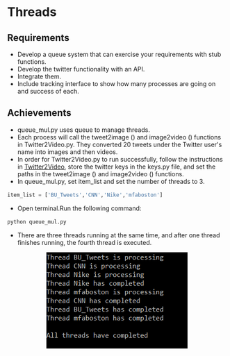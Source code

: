 # Threads
## Requirements
- Develop a queue system that can exercise your requirements with stub functions.
- Develop the twitter functionality with an API.
- Integrate them.
- Include tracking interface to show how many processes are going on and success of each.
## Achievements
- queue_mul.py uses queue to manage threads.
- Each process will call the tweet2image () and image2video () functions in Twitter2Video.py. They converted 20 tweets under the Twitter user's name into images and then videos.
- In order for Twitter2Video.py to run successfully, follow the instructions in [Twitter2Video](https://github.com/BUEC500C1/video-lqi25/tree/master/Twitter2Video), store the twitter keys in the keys.py file, and set the paths in the tweet2image () and image2video () functions.
- In queue_mul.py, set item_list and set the number of threads to 3.
```python
item_list = ['BU_Tweets','CNN','Nike','mfaboston']
```
- Open terminal.Run the following command:
```python
python queue_mul.py
```
- There are three threads running at the same time, and after one thread finishes running, the fourth thread is executed.
<p align="center">   
<img src="https://github.com/BUEC500C1/video-lqi25/blob/master/Threads/threads.png"/> 
</p>


